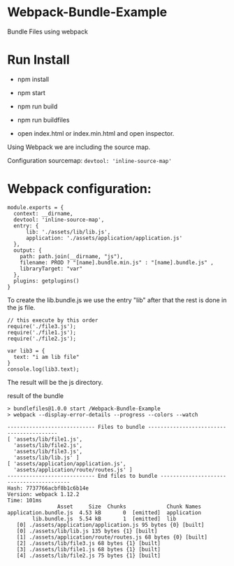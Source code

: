 # Webpack-Bundle-Example
Bundle Files using webpack

# Run Install

* npm install
* npm start
* npm run build
* npm run buildfiles

* open index.html or index.min.html and open inspector.

Using Webpack we are including the source map.

Configuration sourcemap: 
```devtool: 'inline-source-map'```


# Webpack configuration:
```
module.exports = {
  context: __dirname,
  devtool: 'inline-source-map',
  entry: {
      lib: './assets/lib/lib.js',
      application: './assets/application/application.js'
  },
  output: {
    path: path.join(__dirname, "js"),
    filename: PROD ? "[name].bundle.min.js" : "[name].bundle.js" ,
    libraryTarget: "var"
  },
  plugins: getplugins()
}
```

To create the lib.bundle.js we use the entry "lib" after that the rest is done in the js file.

```
// this execute by this order
require('./file3.js');
require('./file1.js');
require('./file2.js');

var lib3 = {
  text: "i am lib file"
}
console.log(lib3.text);
```

The result will be the js directory.

result of the bundle

```
> bundlefiles@1.0.0 start /Webpack-Bundle-Example
> webpack --display-error-details --progress --colors --watch

---------------------------- Files to bundle -----------------------------------------
[ 'assets/lib/file1.js',
  'assets/lib/file2.js',
  'assets/lib/file3.js',
  'assets/lib/lib.js' ]
[ 'assets/application/application.js',
  'assets/application/route/routes.js' ]
---------------------------- End files to bundle -----------------------------------------
Hash: 7737766acbf8b1c6b14e
Version: webpack 1.12.2
Time: 101ms
                Asset     Size  Chunks             Chunk Names
application.bundle.js  4.53 kB       0  [emitted]  application
        lib.bundle.js  5.54 kB       1  [emitted]  lib
   [0] ./assets/application/application.js 95 bytes {0} [built]
   [0] ./assets/lib/lib.js 135 bytes {1} [built]
   [1] ./assets/application/route/routes.js 68 bytes {0} [built]
   [2] ./assets/lib/file3.js 68 bytes {1} [built]
   [3] ./assets/lib/file1.js 68 bytes {1} [built]
   [4] ./assets/lib/file2.js 75 bytes {1} [built]
```
